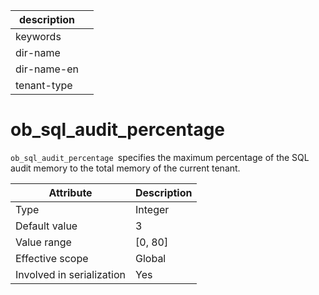 | description ||
|---|---|
| keywords ||
| dir-name ||
| dir-name-en ||
| tenant-type ||

# ob_sql_audit_percentage

`ob_sql_audit_percentage `specifies the maximum percentage of the SQL audit memory to the total memory of the current tenant.

| **Attribute** | **Description** |
|---------|-----------|
| Type | Integer |
| Default value | 3 |
| Value range | \[0, 80\] |
| Effective scope | Global |
| Involved in serialization | Yes |
